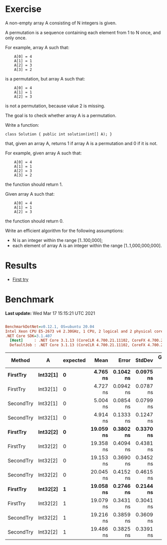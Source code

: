 ﻿# Exercise
A non-empty array A consisting of N integers is given.

A permutation is a sequence containing each element from 1 to N once, and only once.

For example, array A such that:
```
    A[0] = 4
    A[1] = 1
    A[2] = 3
    A[3] = 2
```
is a permutation, but array A such that:
```
    A[0] = 4
    A[1] = 1
    A[2] = 3
```
is not a permutation, because value 2 is missing.

The goal is to check whether array A is a permutation.

Write a function:
```
class Solution { public int solution(int[] A); }
```
that, given an array A, returns 1 if array A is a permutation and 0 if it is not.

For example, given array A such that:
```
    A[0] = 4
    A[1] = 1
    A[2] = 3
    A[3] = 2
```
the function should return 1.

Given array A such that:
```
    A[0] = 4
    A[1] = 1
    A[2] = 3
```
the function should return 0.

Write an efficient algorithm for the following assumptions:

- N is an integer within the range [1..100,000];
- each element of array A is an integer within the range [1..1,000,000,000].


# Results
- [First try](https://app.codility.com/demo/results/trainingT7NRTA-EYV/)

# Benchmark

**Last update:** Wed Mar 17 15:15:21 UTC 2021

``` ini

BenchmarkDotNet=v0.12.1, OS=ubuntu 20.04
Intel Xeon CPU E5-2673 v4 2.30GHz, 1 CPU, 2 logical and 2 physical cores
.NET Core SDK=3.1.407
  [Host]     : .NET Core 3.1.13 (CoreCLR 4.700.21.11102, CoreFX 4.700.21.11602), X64 RyuJIT
  DefaultJob : .NET Core 3.1.13 (CoreCLR 4.700.21.11102, CoreFX 4.700.21.11602), X64 RyuJIT


```
|    Method |        A | expected |      Mean |     Error |    StdDev | Gen 0 | Gen 1 | Gen 2 | Allocated |
|---------- |--------- |--------- |----------:|----------:|----------:|------:|------:|------:|----------:|
|  **FirstTry** | **Int32[1]** |        **0** |  **4.765 ns** | **0.1042 ns** | **0.0975 ns** |     **-** |     **-** |     **-** |         **-** |
|  FirstTry | Int32[1] |        0 |  4.727 ns | 0.0942 ns | 0.0787 ns |     - |     - |     - |         - |
| SecondTry | Int32[1] |        0 |  5.004 ns | 0.0854 ns | 0.0799 ns |     - |     - |     - |         - |
| SecondTry | Int32[1] |        0 |  4.914 ns | 0.1333 ns | 0.1247 ns |     - |     - |     - |         - |
|  **FirstTry** | **Int32[2]** |        **0** | **19.059 ns** | **0.3802 ns** | **0.3370 ns** |     **-** |     **-** |     **-** |         **-** |
|  FirstTry | Int32[2] |        0 | 19.358 ns | 0.4094 ns | 0.4381 ns |     - |     - |     - |         - |
| SecondTry | Int32[2] |        0 | 19.153 ns | 0.3690 ns | 0.3452 ns |     - |     - |     - |         - |
| SecondTry | Int32[2] |        0 | 20.045 ns | 0.4152 ns | 0.4615 ns |     - |     - |     - |         - |
|  **FirstTry** | **Int32[2]** |        **1** | **19.058 ns** | **0.2746 ns** | **0.2144 ns** |     **-** |     **-** |     **-** |         **-** |
|  FirstTry | Int32[2] |        1 | 19.079 ns | 0.3431 ns | 0.3041 ns |     - |     - |     - |         - |
| SecondTry | Int32[2] |        1 | 19.216 ns | 0.3859 ns | 0.3609 ns |     - |     - |     - |         - |
| SecondTry | Int32[2] |        1 | 19.486 ns | 0.3825 ns | 0.3391 ns |     - |     - |     - |         - |
